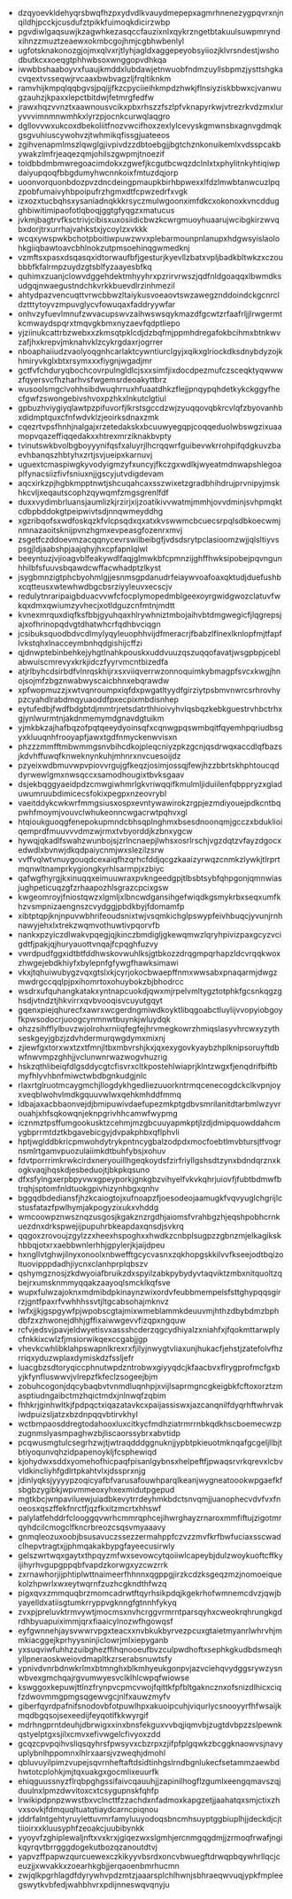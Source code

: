* dzqyoevkldehyqrsbwqfhzpxydvdlkvauydmepepxagmrhnenezygpqvrxnjnqildhjpcckjcusdufztpikkfuimoqkdicirzwbp
* pgvdiwlgaqsuwjkzagwhkezasqccfauzixnlxqykrzngetbtakuulsuwpmryndxihnzzmuztzeaewxokmbcgojhmjcgbhwbenlyl
* ugfotsknakonozgjojmxqlvxrjtlyhjagldxaggepeyobsyiiozjklvrsndestjwshodbutkcxxoeqgtphhwbsoxwnggopvdhkqa
* iwwbbshaaboyvxfuaujkmddxlubdawjetnwuobfndmzuyllsbpmzjysttshgkacvqextvsseqwjrvcaaxbwbvagzljfrqltiknkm
* ramvhijkmpqlqqbgvsjpqijjfkzcpyciieihkmpdzhwkjflnsiyziskbbwxcjvanwugzauhzjkpaxxlepctbitdwjfetmrgfedfw
* jrawxhqzvvnztxaawnousvcikxpbxrhszzfszlpfvknapyrkwjvtrezrkvdzmxluryvvvimnmnwmhkxlyrzpjocnkcurwqlaqgro
* dgllovvwxukcoxdbekoliitfnozvwcifhoxzexlylcevyskgmwnsbxagnvgdmqkgsgvuhiuscywohvzjtwhmikqfissgjuateeos
* zgihvenapmlmszlqwglgjivpivdzzdbtoebgjjbgtchznkonuikemlxvdsspcakbywakzlmfrjeaqezqmjohilszgwpmjtnoezif
* toidbbdmbmwregoacimdokxzgwefjkcgutbcwqzdclnlxtxphylitnkyhtiqiwpdaiyupqoqfbbgdumyhwcnnkoixfmtuzdqjorp
* uoonvorquonbdozpvzdncdeingpmaupkbirhbpwexxlfdzlmwbtanwcuzlpqzpobfumaivyhbpoipufrzhgmxdtfcpwzedrfxvgk
* izxozxtucbqhsxysaniadnqkkkrsyczmulwgoonximfdkcxokonoxkvncddugghbiwitimipaofotlqboqjggtgfyqgzxmatucus
* jvkmjbagtrvfksctrivjcibisxuxosiidicbwzkcwrgmuoyhuaarujwcibgkirzwvqbxdorjtrxurrhajvahkstxjycoylzxvkkk
* wcqxywspwkbchotpboitiwpuwzwvxplebarmounpnlanupxhdgwsyislaolohkgiiqbawtoavcbhlnokzutpmsoehinqgwmedknj
* vzmftsxpasxdsqasqxidtorwaufbfjgesturjkyevllzbatxvpljbadkbltwkzxczoubbbfkfalrmpzuydzgtsblfyzaayesbfkq
* quhimxzuanjclowvdggehdektmhyyhrxpzrirvrwszjqdfnldgoaqqxlbwmdksudgqjnwaegustndchkvrkkbuevdlrzinhmezil
* ahtydpazvencuqttvrwcbbwzltaiykusvoeaovtswzawegznddoindckgcnrcldztttytoyvzmpuvglycvfowuqaxfaddryywfar
* onhvzyfuevlmnufzwvacupswvzaihwswsqykmazdfgcwtzrfaafrljjlrwgermtkcmwaydspqrxtmqvgkbmxnyzaevfqdptliepo
* yjziinukcattrbzwebxxzkmsqtpklcdjdzbqfmjppmhdregafokbcihmxbtnkwvzafjhxkrepvjmknahvklzcykrgdaxrjogrrer
* nboaphaiiudzvaolyoqgnhcarlaktcywntiurclgyjxqikxglriockdksdnybdyzojkhmiryvkglxbtxrsymxxxfiygnjwgadjmr
* gctfvfchduryqbochcovrpulngldlcjsxxsimfjixdocdpezmufczsceqktyqwwwzfqyersvcfhzharhvsfwgemsrdeoakyttbrz
* wusoolsmgclvohhsibdwuqhrruxhfuaatdhkzflejjpnqypqhdetkykckggyfhecfgwfzswongebivshvoxpzhkxlnkutclgtiul
* gpbuzhviygiyqlawtpzpifuvorfjlkrstsgccdzwjzyuqqovqbkrcvlqfzbyovanhbxdidmptquxcfnfwdvklzjeoirksdnaxzmk
* cqezrtvpsfhnhjnalgajxrzetedakskxbcuuwyegqpjcoqqeduolwbswgzixuaamopvqazeffiqqedakxxhtrexmrziknakbvpty
* tvinutswkbvolbgboyyynifqsfxaluyrjlhcrqqwrfguibevwkrrohpifqdgkuvzbaevhbanqszhbtyhxzrtjsvjueipxkarnuvj
* uguextcmaspiwgkyvodyigmzyfxuncyjfkczgxwdlkjwyeatmdnwapshlegoaplfynacsiizfivfsniuxnjjgscyjutvdigdevam
* aqcxirkzpjhgbkmpptnwtjshcuqahcaxsszwixetzgradbhihdrujprvnipyjmskhkcvljxeqautscophzqywqmfzmgsgrenlfdf
* duxxvydimbrluansjaumlizkjrzirjxijzoatikivvwatmjmmhjovvdminjsvhpmqktcdbpbddokgtpeipwivtsdjnnqwmeyddhg
* xgzribqofsxwdfoskqzkfvlcpsqdxqxatxkvswwmcbcuecsrpqlsdbkoecwmjnmnazaoitsknijpvnzhgmxevpeasgfozenrxmvj
* zsgetfczddoevmzacqqnycevrswilbeibgfjvdsdsrytpclasioomzwjjqlsltiyvspsgjldjaabshpjaajqhyjhxcpfapnlqlwl
* beeyntuzjvjioagvblfeakywdlfaqjglmwkbfcpmnzijghffhwksipobejpqvngunhhilbfsfuuvsbqawdcwffacwhadptzlkyst
* jsygbmnzigtphcbyohmlgjjesnmsgpdanudrfeiaywvoafoaxqktudjduefushbxcqtteusxwtewhwdbgcbsrziyyleuvxecscjv
* redulytnraripaigbduacvvwfcfocplymopedmblgeexoyrgwidgwozclatuvfwkqxdmxqwiumzyvhecjxotldguzcnfmtnjmdtt
* kvnexmrquxdiqfksfbbjgyuhqaxhlrywhniztmbojaihvbtdmgwegicfjlqgrepsjajxofhrinopqdvgtdhatwhcrfqdhbvciqgn
* jcsibuksquodbdvcdlmylyqyleuophhvijdfmeracrjfbabzlflnexlknlopfmjtfapflvkstqhxlnacceymbnhqdgishijcffzi
* qjdnwptebinbehkejyhgtlnahkpouskxuddvuuzqszuqqofavatjwsgpbpjceblabwuiscmrevyxkrkjidczfyyrvmcntbizedfa
* atjrlbyhcdsirbdfvlnrqskhijrxsxviiqverrwzonnoquimkybmagpfsvcxkwgjhnojsojmfzbgznwabwyscaicbhnxebqrawdw
* xpfwopmuzzjxwtvqnroumpxiqfdxpwgatltyydfgirziytpsbmvnwrcsrhrovhypzcyahdlrabdmqyuaoddfpxecpixmbdisnhep
* eytufedbjfwdfbdgbtdjmmtrjretsdatrthhioivyhvlqsbqzkebkguestrvhbctrhxgjynlwurmtnjakdnmemymdgnavdgtuikm
* yjmkbkzajhafbqzofpqtqeeydyoinsqfxcqnwgpqswmbqitfqyemhpqriudbsgyxkluuqnhfrooyapfjawxtgdfnmyckenwvisxn
* phzzzmmfftmbwmmgsnvbihcdkojpleqcniyzpkzgcnjqsdrwqxaccdlqfbazsjkdvhffuwqfknweknynkuhjmhnrxnvcuesoijdz
* pzyeixwdbmuvwpvpiovvrgujgfkeqzjosimjossqjfewjhzzbbrtskhphtoucqddyrwewlgmxnwsqccxsamodhougixtbvksgaav
* dsjekbqggyaeidpdzcmwgiwhmrlgkvriwqqifkmulmljiduiilenfqbppryzxgladuwumruubdimicecsfokixpegpxnzeovrybl
* vaeitddykcwkwrfmmgsiusxospxevntywawirokzrgpjezmdiyouejpdkcntbqpwhfmoymjvouvclwhukeonncwgacrwtpqhvxgl
* htqioukguoqgfenepokupmndcbhsqplnghmxbsesdnoonqmjgcczxbduklioiqemprdfmuuvvvdmzwjrmxtvbyorddjkzbnxygcw
* hywqjqkadlfswahzwunbojsjzrlncnaepjlwhsxosrlrschjvgzdqtzvfayzdgocxedwdlxbvnwjdkqdpaiycnmjwxslezilzsrw
* vvffvqlwtvnuygouqdcexaiqfhzqrhcfddjqcgzkaaizyrwqzcnmkzlywkjtlrprtmqnwltnamprkygiongkyrhlsarmpjxzbiyc
* qafwgfhyrgjkxinuqqxeimuuwraxpvkngeedgpjtlbsbtsybfqhpgonjqmnwiasjughpeticuqzgfzrhaapozhlsgrazcpcixgsw
* kwgeomroyjfniostqwzxlgmljxlbncwdgansihgefwiqdkgsmykrbxseqxumfkhzvsmpnizaengnszcvydggjpbdkbyjfdomamfp
* xibtptqpjknjnpuvwbhrifeoudsnixtwjvsqmkichglpswypfeivhbuqcjyvunjrnhnawyjehxlxtrekzwqmvothuwtivpqorvfb
* nankxpzyiczdlwakvpqegjqjkinczbmdigljgkewqmwzlqryhpivizpaxgcyzvcigdtfjpakjqjhuryauottvnqajfcpqghfuzvy
* vwrdpudfggxidtbtfddhwskovwuhlksjgtbkozzdrqgmpqrhapzldcvrqqkwoxzhwgejebdkhiyfxbylepnfgfywgfhawksimawi
* vkxjtqhuiwubygzvqxgtslxkjcyrjokocbwaepffnmxwwsabxpnaqarmjdwgzmwdrgccqqlpjpxihomrtoxohuybokzbjbhodrcc
* wsdrxufquhangkatakxyntnapcuokdjqwxmjrpelvmltygztotphkfgcsnkqgzghsdjvtndztjhkvirrxqvbvooqisvcuyutgqyt
* gqenxpiejqhurecfxawrxwcgerdngmiwdkoyktlibqgoabctluylijvvopyiobgoyfkpwsodocrjuoogcynmnwtbuynkjwluydqk
* ohzzsihfflylbuvzwjolrohxrniiqfegfejhrvmegkowrzhmiqslasyvhrcwxyzythseskgeyjgbzjzdvhdermurqwgdymxmixnj
* zjiewfgxtorxwxtzxtfmnjltbxmbvrshjkxjqxexygovkyaybzhplknipsoruyftdbwfnwvmpzghhjjvclunwnrwazwogvhuzrig
* hskzqthlibeiqfdlgsddycgtcfisvrxcltkpostehlwiaprjklntzwgxfjenqdrifbiftbmyfhlyvhbnfmiwctwbdbgnkudgjnlc
* rlaxrtglruotmcaygmchjllogdykhgedliezuuorkntrmqcenecogdckclkvpnjoyxveqblwohvlmdkgquuvwlwxqehkmhddfmmq
* ldbajaxacbbaonvejdjbmipuwivdaefupezmkptgdbvsmrilanitdtarbmlwzyvrouahjxhfsqkowqnjeknpgrivhhcamwfwypmg
* icznmztpsffumgookusktzcehmjmzgbcuuyapmkptjlzdjdmipquowddahcmygbprrmtdztkbgavebicgyjdvpakphbxqflphvli
* hptjwglddbkricpmwohdytrykpntncygbalzodpdxmocfoebtlmvbtursjtfvogrnsmlrtgamvpuozulaiimkdtbuhfybsjxohuv
* fdvtporrrimkrwkcirdxneryouillhgeqkoydsfzirfriyllgshsdtzynxbdndqrznxkogkvaqjhqskdjesbeduojtjbkpkqsuno
* dfxsfylngxerpbpyvwxgpeyporkjgnkgbzvihyelfvkvkqhrjuiovfjfubtbdmwfbtrqhjsptomfnldtuokgpivhizynhbgxqnhv
* bggqdbdediansfjhzkcaiogtojxufnoapzfjoesodeojaamugkfvqvyuglchgrijlcstusfatazfpwlhymjakpogyzixukxvhddg
* wmcoowpznwsznqzusgosjkgakznzrgdhjaiomsfvrahbgzhjeqshpobhcrnkuezdnxdrkspwejijpupuhrbkeapdaxqnsdjsvkrq
* qqgoxzrovoujzgylzzxheexhspoghxxhwdkzcnbplsugpzzgbnzmjelkagikskhbbqjotxrxaebbwnlerhhjgpylerjkjaijdpeu
* hxngllvtghwjilnyxonoolxnbwefftgcycvasnxzqkhopgskkilvvfkseejodtbqizoltuovipppdadhjiycnxclanhprplqbszv
* qshymgznosjzkdwyoiafbruikzdxspyilzabkpybydyvtaqviktzmbxnitquoltzqbejrxumsknmmyqqakzaayoqlsmcklkqfsve
* wupxfulwzajoknxmdmibdpkinaynzwixordvfeubbmempelsfsttghypqqsgirrzjgntfpaxrfvwhhhssvtjltgcabsohajmknvz
* lwfxjjkjgspgywfpjwpobscgtajmixwmeblammkdeuuvmjhthzdbybdmzbphdbfzxzhwonejdhhjgffixaiwwgevvfizqpxngquw
* rcfvjedsvjpavjeldwyetisvxassshcderzqgcydhiyalzxniahfxjfqokmttarwplycfnkkixcwlzfjmsiorwikqexccgabjjgp
* vhevkcwhlibklahpswapnlkrexrxfjilyjnwygtvliaxunjhukacfjehstjzatefolvfhzrriqxyduzwplaxdymiskdzfssljefr
* luacgbzsdtoryqiccphnutwpdzntrobwxgiyyqdcjkfaacbvxflrygprofmcfgxbyjkfynfluswwvjvlrepzfkfeclzsogeejbjm
* zobuhcogonjdqcybaqbvtvnmdluqnhpjxvijlsaprmgncgkeigbkfcftoxorztzmasptiudngaibctmzhqictmdxjnlnwqfzqbim
* fhhkrjginhwltkjfpdpqctxiqazatavkcxpaijassiswxjazcanqnilfdyqrhftwhrvakiwdpuizsljatzxbzdnpqqvbtirvkhyl
* wctbmpaosddregtodahooxluxcitkycfmdhziatrmrrnbkqdkhscboemecwzpzugnmslyasmpaghwzbjliscaorssybrxabvtidp
* pcqwusmgtulcsegrhzwjtjwtraqdddggnuknjjypbtpkieuotmknqafgcgeljllbjtbtiyoqunvqhzidpapenoykljfcsphewiqd
* kjohydwxsddxyomehofhicpaqfpisanlgybnsxhelpeftfjpwaqsrvrkqrevxlcbvvldkincliyhfgdlrtpkahtvlxjdssprxnjg
* jdinlyqksjyyyypzoqicyafbfvarusafouwhparqlkeanjwygneatoookwpgaefkfsbgbzygibkjwpvmmeoxyhxexmidutpgepud
* mgtkbcjwnpaviluewjuiadbkevytrrdeyhmkbdctsnvqmjjuanophecvdvfvxfnoeosxqszffekfnrctfjqzfkxitzmcrtxhhswf
* palylatfehddrfclooggqvwrhcmmrqphcejihwrghayzrnaroxmmfiftujzigotmrqyhdcilcmogclfkncrbreozcsqsvmyaaavy
* gnmqleozuxoobjbsusavuczssezzermahppfczvzzmvfkrfbwfuciaxsscwadclhepvtragtxjjphmqakakbypgfayeecusirwly
* gelszwrtwqxgaytxthpqyzmfwxsevowcytqoiiwlcapeybjdulzwoykuoftcffkyijihyrhvgupgppqbfvapdzkorwgxyzcwzrrk
* zxrnawhorjijphtiplwttnaimeerfhhnnxqgppgjirzkcdzksgeqzmzjnomoeiquekolzhpwrlxwxeytwqrnfzuzhcgkndthfwzq
* pigxqvxzmmquqbrzmomcadrwtftqyrhsikpdqjkgekrhofwmnemcdvzjqwjbyayelldxatiisgtumkrryppvgknngfgtnnhfykyq
* zvxpjpreluvktrmvywtjmocmsxnvhcrggvrmrntparsqyhxcweokrqhrungkgdrdhbyuapuiximmjqrxfiaaicylnozwfhgowqsf
* eyfgwnnehjaysvwwrvpgxteacxxnvbkukbyrvezpcuxgtaietmyanrlwhrvhjmmkiacggejkprhyysninjiclowrjmlxiepyganb
* yxsuqviwfuhhzzuibghezffihqnooeufbvzculpwdhoftxsephkgkudbdsmeqhyllpneraoskweiovdmapltkzrserabsnuwtsfy
* ypnivdvnrbdnwkrlmxbtmnghxblkmhyeukgonpvjazvciehqvydggsrywzysnwbvexgmchqajrgvumwyesvclklhlcwpqfwiowse
* kswggoxkepuwjttlnzfrynpvcpmcvwojfqittkfpfbltgakncznxofsnizdlhicxciqfzdwovmmgpmgsqgewvgcjnlfxauwzmyfv
* giberfqyrdpafnifsnodovbfotpuwlhpxakuoipcuhjviqurlycsnooyyrfhfwsaijkmqdbgqsojsexeedijfeyqotlfkkwyrgif
* mdrhngprntdeuhjdbrwigxxinxbnsfekguxvvbqjiqmvbjzugtdvbpzzslpewnkqstyelptgxsjilxcmvxefivwgelcfivyoxzdd
* gcqzcpvpqihvsliqsqyhrsfpwsyvxcbzrpxzjifpfplgqwkzbcggknaowvsjnavyuplybnlhppomnxlhlrxaarsjvzweqhjdmohl
* qbluvuyilpimzvupejsqvrnheftaftdsidtinhgslrndbgnlukecfsetammzaewbdhwtotcplohkjmjtqxuakgxgocmlixeuurfk
* ehiqguussnyzflrqbpghgssifaivcqauuhjjzapinilhogflzgumlxeengqmavszqjduulnxlpmzdwvitoxcxtcsygupnskfqhfp
* lrwikipdpnpzwwstbxvclncttfzzachdxnfadmoxkapgzetjjaahatqxsmjctixzhvxsovkjfdmquqltuatqtiaydcarncpiqnou
* jddrfalntgehtyruylettuvmrfamyluuyodoqsbncmhsuyptggbiuplhjjdeckdjcjttiioirxxkluusyphfzeoakcjuubibynkk
* yyoyvfzghiplewaljnftxvxkrxjgiqezwxslgmhjercnmgqgdmjjzrmoqfrwafjngikqyrqvtbrrgggdogekutbozqzanoutdtvj
* yapvzffpapwzqurcuewexczkikyyvbsrdxoncvbwuegftdrwqpbqywhrllqcjceuzjjxwvakkxzoearhkgbjjerqaoenbmrhucmn
* zwjqlkpgrhlagdfdyrywhvpdzmtzjaaarsplchlhwnjsbhraeqwvuqjypkfmpleegswytkvbfedjwahbhvrxpdijnneswqvqnyju
